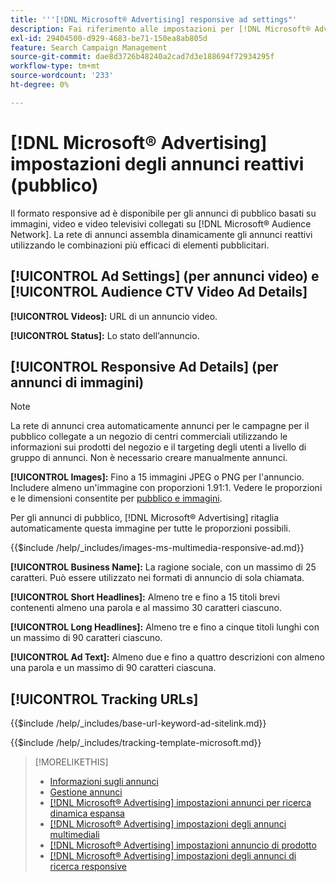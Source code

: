 ```yaml
---
title: '''[!DNL Microsoft® Advertising] responsive ad settings"'
description: Fai riferimento alle impostazioni per [!DNL Microsoft® Advertising] annunci reattivi.
exl-id: 29404500-d929-4683-be71-150ea8ab805d
feature: Search Campaign Management
source-git-commit: dae8d3726b48240a2cad7d3e188694f72934295f
workflow-type: tm+mt
source-wordcount: '233'
ht-degree: 0%

---
```


# [!DNL Microsoft® Advertising] impostazioni degli annunci reattivi (pubblico)

Il formato responsive ad è disponibile per gli annunci di pubblico basati su immagini, video e video televisivi collegati su [!DNL Microsoft® Audience Network]. La rete di annunci assembla dinamicamente gli annunci reattivi utilizzando le combinazioni più efficaci di elementi pubblicitari.

## [!UICONTROL Ad Settings] (per annunci video) e [!UICONTROL Audience CTV Video Ad Details]

**[!UICONTROL Videos]:** URL di un annuncio video.

**[!UICONTROL Status]:** Lo stato dell’annuncio.

## [!UICONTROL Responsive Ad Details] (per annunci di immagini)

>[!NOTE]
>
>La rete di annunci crea automaticamente annunci per le campagne per il pubblico collegate a un negozio di centri commerciali utilizzando le informazioni sui prodotti del negozio e il targeting degli utenti a livello di gruppo di annunci. Non è necessario creare manualmente annunci.

**[!UICONTROL Images]:** Fino a 15 immagini JPEG o PNG per l&#39;annuncio. Includere almeno un&#39;immagine con proporzioni 1.91:1. Vedere le proporzioni e le dimensioni consentite per [pubblico e immagini](https://help.ads.microsoft.com/#apex/ads/en/56912/0).

Per gli annunci di pubblico, [!DNL Microsoft® Advertising] ritaglia automaticamente questa immagine per tutte le proporzioni possibili.

<!-- Instructions -->

{{$include /help/_includes/images-ms-multimedia-responsive-ad.md}}

**[!UICONTROL Business Name]:** La ragione sociale, con un massimo di 25 caratteri. Può essere utilizzato nei formati di annuncio di sola chiamata.

**[!UICONTROL Short Headlines]:** Almeno tre e fino a 15 titoli brevi contenenti almeno una parola e al massimo 30 caratteri ciascuno.

**[!UICONTROL Long Headlines]:** Almeno tre e fino a cinque titoli lunghi con un massimo di 90 caratteri ciascuno.

**[!UICONTROL Ad Text]:** Almeno due e fino a quattro descrizioni con almeno una parola e un massimo di 90 caratteri ciascuna.

## [!UICONTROL Tracking URLs]

<!-- **[!UICONTROL Base URl]:** -->

{{$include /help/_includes/base-url-keyword-ad-sitelink.md}}

<!-- **[!UICONTROL Tracking Template]:** -->

{{$include /help/_includes/tracking-template-microsoft.md}}

>[!MORELIKETHIS]
>
>* [Informazioni sugli annunci](ad-about.md)
>* [Gestione annunci](ad-manage.md)
>* [[!DNL Microsoft® Advertising] impostazioni annunci per ricerca dinamica espansa](ad-settings-microsoft-dsa.md)
>* [[!DNL Microsoft® Advertising] impostazioni degli annunci multimediali](ad-settings-microsoft-multimedia.md)
>* [[!DNL Microsoft® Advertising] impostazioni annuncio di prodotto](ad-settings-microsoft-product.md)
>* [[!DNL Microsoft® Advertising] impostazioni degli annunci di ricerca responsive](ad-settings-microsoft-rsa.md)
